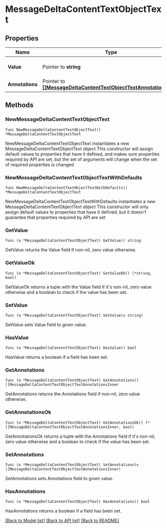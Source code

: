 # MessageDeltaContentTextObjectText

## Properties

Name | Type | Description | Notes
------------ | ------------- | ------------- | -------------
**Value** | Pointer to **string** | The data that makes up the text. | [optional] 
**Annotations** | Pointer to [**[]MessageDeltaContentTextObjectTextAnnotationsInner**](MessageDeltaContentTextObjectTextAnnotationsInner.md) |  | [optional] 

## Methods

### NewMessageDeltaContentTextObjectText

`func NewMessageDeltaContentTextObjectText() *MessageDeltaContentTextObjectText`

NewMessageDeltaContentTextObjectText instantiates a new MessageDeltaContentTextObjectText object
This constructor will assign default values to properties that have it defined,
and makes sure properties required by API are set, but the set of arguments
will change when the set of required properties is changed

### NewMessageDeltaContentTextObjectTextWithDefaults

`func NewMessageDeltaContentTextObjectTextWithDefaults() *MessageDeltaContentTextObjectText`

NewMessageDeltaContentTextObjectTextWithDefaults instantiates a new MessageDeltaContentTextObjectText object
This constructor will only assign default values to properties that have it defined,
but it doesn't guarantee that properties required by API are set

### GetValue

`func (o *MessageDeltaContentTextObjectText) GetValue() string`

GetValue returns the Value field if non-nil, zero value otherwise.

### GetValueOk

`func (o *MessageDeltaContentTextObjectText) GetValueOk() (*string, bool)`

GetValueOk returns a tuple with the Value field if it's non-nil, zero value otherwise
and a boolean to check if the value has been set.

### SetValue

`func (o *MessageDeltaContentTextObjectText) SetValue(v string)`

SetValue sets Value field to given value.

### HasValue

`func (o *MessageDeltaContentTextObjectText) HasValue() bool`

HasValue returns a boolean if a field has been set.

### GetAnnotations

`func (o *MessageDeltaContentTextObjectText) GetAnnotations() []MessageDeltaContentTextObjectTextAnnotationsInner`

GetAnnotations returns the Annotations field if non-nil, zero value otherwise.

### GetAnnotationsOk

`func (o *MessageDeltaContentTextObjectText) GetAnnotationsOk() (*[]MessageDeltaContentTextObjectTextAnnotationsInner, bool)`

GetAnnotationsOk returns a tuple with the Annotations field if it's non-nil, zero value otherwise
and a boolean to check if the value has been set.

### SetAnnotations

`func (o *MessageDeltaContentTextObjectText) SetAnnotations(v []MessageDeltaContentTextObjectTextAnnotationsInner)`

SetAnnotations sets Annotations field to given value.

### HasAnnotations

`func (o *MessageDeltaContentTextObjectText) HasAnnotations() bool`

HasAnnotations returns a boolean if a field has been set.


[[Back to Model list]](../README.md#documentation-for-models) [[Back to API list]](../README.md#documentation-for-api-endpoints) [[Back to README]](../README.md)


